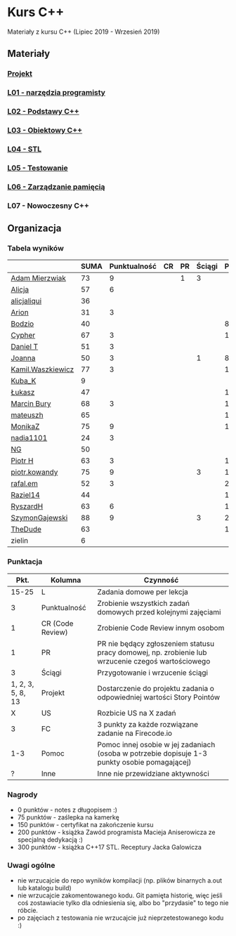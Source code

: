 # Kurs C++

Materiały z kursu C++ (Lipiec 2019 - Wrzesień 2019)

## Materiały

### [Projekt](project)
### [L01 - narzędzia programisty](L01-programmers-tools)
### [L02 - Podstawy C++](L02-C++-introduction)
### [L03 - Obiektowy C++](L03-object-oriented-cpp)
### [L04 - STL](L04-stl)
### [L05 - Testowanie](L05-testing)
### [L06 - Zarządzanie pamięcią](L06-memory-management)
### L07 - Nowoczesny C++

## Organizacja

### Tabela wyników

|                                                     | SUMA | Punktualność | CR | PR | Ściągi | Projekt | US | FC | Pomoc | Inne | L1 | L2 | L3 | L4 | L5 | L6 |
|-----------------------------------------------------|------|--------------|----|----|--------|---------|----|----|-------|------|----|----|----|----|----|----|
| [Adam Mierzwiak](https://github.com/adamvm)         |   73 |            9 |    |  1 |      3 |         |    |    |       |    3 | 15 | 15 | 15 |  6 |  6 |    |
| [Alicja](https://github.com/AlicjaBonder)           |   57 |            6 |    |    |        |         |    |    |       |      | 15 | 15 | 15 |    |  6 |    |
| [alicjaliqui](https://github.com/alicjaliQui)       |   36 |              |    |    |        |         |    |    |       |      | 15 | 15 |    |    |  6 |    |
| [Arion](https://github.com/Ariionex)                |   31 |            3 |    |    |        |         |    |    |       |      |  7 |    | 15 |    |  6 |    |
| [Bodzio](https://github.com/Dolaroza)               |   40 |              |    |    |        |       8 |    |    |       |    5 |  6 |    | 15 |    |  6 |    |
| [Cypher](https://github.com/ChopSeeGuy)             |   67 |            3 |    |    |        |      15 |    |    |       |    5 | 15 |  8 | 15 |    |  6 |    |
| [Daniel T](https://github.com/LinQ007)              |   51 |            3 |    |    |        |         |    |    |       |      | 15 | 15 | 12 |    |  6 |    |
| [Joanna](https://github.com/teojdb)                 |   50 |            3 |    |    |      1 |       8 |    |    |       |      | 15 |  9 |  8 |    |  6 |    |
| [Kamil.Waszkiewicz](https://github.com/darkassazi)  |   77 |            3 |    |    |        |      15 |    |    |       |    3 | 15 |  5 | 15 | 15 |  6 |    |
| [Kuba_K](https://github.com/kubakusz)               |    9 |              |    |    |        |         |    |    |       |      |  3 |    |    |    |  6 |    |
| [Łukasz](https://github.com/lucaswalicki)           |   47 |              |    |    |        |      10 |    |    |       |      |  8 |  4 |  8 | 11 |  6 |    |
| [Marcin Bury](https://github.com/MarcinBury92)      |   68 |            3 |    |    |        |      15 |    |    |       |      | 15 | 15 | 14 |    |  6 |    |
| [mateuszh](https://github.com/czarny247)            |   65 |              |    |    |        |      15 |    |    |       |    5 |  6 | 12 | 15 |  6 |  6 |    |
| [MonikaZ](https://github.com/MonikaZelechowska)     |   75 |            9 |    |    |        |      15 |    |    |       |      | 15 | 15 | 15 | 15 |  6 |    |
| [nadia1101](https://github.com/JustynaSlazak)       |   24 |            3 |    |    |        |         |    |    |       |      | 15 |    |    |    |  6 |    |
| [NG](https://github.com/NG90)                       |   50 |              |    |    |        |         |    |    |       |      | 15 | 15 | 14 |    |  6 |    |
| [Piotr H](https://github.com/PiotrHCpp)             |   63 |            3 |    |    |        |      15 |    |    |       |    1 |  8 | 15 | 14 |    |  6 |    |
| [piotr.kowandy](https://github.com/PiotrKowandy)    |   75 |            9 |    |    |      3 |      12 |    |    |       |      | 15 | 15 | 15 |    |  6 |    |
| [rafal.em](https://github.com/elRaphaelo)           |   52 |            3 |    |    |        |      20 |    |    |       |      |  7 |  2 | 14 |    |  6 |    |
| [Raziel14](https://github.com/Arakis14)             |   44 |              |    |    |        |      15 |    |    |       |      | 15 |    |  8 |  6 |  6 |    |
| [RyszardH](https://github.com/RyszardHalapacz)      |   63 |            6 |    |    |        |      12 |    |    |       |      |  9 | 15 | 15 |    |  6 |    |
| [SzymonGajewski](https://github.com/SzymonGajewski) |   88 |            9 |    |    |      3 |      20 |    |    |       |      | 15 | 15 | 14 |  6 |  6 |    |
| [TheDude](https://github.com/TheDude-cpu)           |   63 |              |    |    |        |      10 |    |    |       |      | 15 | 13 |  8 | 11 |  6 |    |
| zielin                                              |    6 |              |    |    |        |         |    |    |       |      |    |    |    |    |  6 |    |

### Punktacja

| Pkt.              | Kolumna           | Czynność |
|-------------------|-------------------|----------|
| 15-25             | L                 | Zadania domowe per lekcja |
| 3                 | Punktualność      | Zrobienie wszystkich zadań domowych przed kolejnymi zajęciami |
| 1                 | CR (Code Review)  | Zrobienie Code Review innym osobom |
| 1                 | PR                | PR nie będący zgłoszeniem statusu pracy domowej, np. zrobienie lub wrzucenie czegoś wartościowego |
| 3                 | Ściągi            | Przygotowanie i wrzucenie ściągi |
| 1, 2, 3, 5, 8, 13 | Projekt           | Dostarczenie do projektu zadania o odpowiedniej wartości Story Pointów |
| X                 | US                | Rozbicie US na X zadań |
| 3                 | FC                | 3 punkty za każde rozwiązane zadanie na Firecode.io
| 1-3               | Pomoc             | Pomoc innej osobie w jej zadaniach (osoba w potrzebie dopisuje 1-3 punkty osobie pomagającej) |
| ?                 | Inne              | Inne nie przewidziane aktywności |

### Nagrody

- 0 punktów - notes z długopisem :)
- 75 punktów - zaślepka na kamerkę
- 150 punktów - certyfikat na zakończenie kursu
- 200 punktów - książka Zawód programista Macieja Aniserowicza ze specjalną dedykacją :)
- 300 punktów - książka C++17 STL. Receptury Jacka Galowicza

### Uwagi ogólne

- nie wrzucajcie do repo wyników kompilacji (np. plików binarnych a.out lub katalogu build)
- nie wrzucajcie zakomentowanego kodu. Git pamięta historię, więc jeśli coś zostawiacie tylko dla odniesienia się, albo bo "przydasie" to tego nie róbcie.
- po zajęciach z testowania nie wrzucajcie już nieprzetestowanego kodu :)
